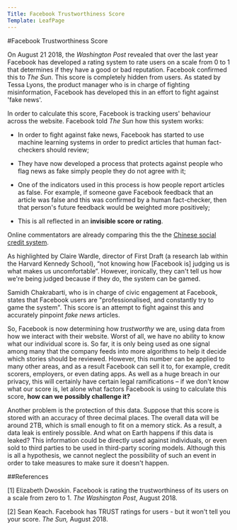 ```yaml
---
Title: Facebook Trustworthiness Score
Template: LeafPage
---
```

#Facebook Trustworthiness Score

On August 21 2018, the *Washington Post* revealed that over the last year Facebook has developed a rating system to rate users on a scale from 0 to 1 that determines if they have a good or bad reputation. Facebook confirmed this to *The Sun*. This score is completely hidden from users. As stated by Tessa Lyons, the product manager who is in charge of fighting misinformation, Facebook has developed this in an effort to fight against 'fake news'. 

In order to calculate this score, Facebook is tracking users' behaviour across the website. Facebook told *The Sun* how this system works:

  - In order to fight against fake news, Facebook has started to use machine learning systems in order to predict articles that human fact-checkers should review;
  
  - They have now developed a process that protects against people who flag news as fake simply people they do not agree with it;
  
  - One of the indicators used in this process is how people report articles as false. For example, if someone gave Facebook feedback that an article was false and this was confirmed by a human fact-checker, then that person's future feedback would be weighted more positively;
  
  - This is all reflected in an **invisible score or rating**.

Online commentators are already comparing this the the [Chinese social credit system](http://cueimps.soc.srcf.net/course/course/credit-scores/Social_Credit_Scores/china). 

As highlighted by Claire Wardle, director of First Draft (a research lab within the Harvard Kennedy School), “not knowing how [Facebook is] judging us is what makes us uncomfortable”. However, ironically, they can't tell us how we're being judged because if they do, the system can be gamed.

Samidh Chakrabarti, who is in charge of civic engagement at Facebook, states that Facebook users are "professionalised, and constantly try to game the system". This score is an attempt to fight against this and accurately pinpoint *fake news* articles.

So, Facebook is now determining how *trustworthy* we are, using data from how we interact with their website. Worst of all, we have no ability to know what our individual score is. So far, it is only being used as one signal among many that the company feeds into more algorithms to help it decide which stories should be reviewed. However, this number can be applied to many other areas, and as a result Facebook can sell it to, for example, credit scorers, employers, or even dating apps. As well as a huge breach in our privacy, this will certainly have certain legal ramifications – if we don't know what our score is, let alone what factors Facebook is using to calculate this score, **how can we possibly challenge it?** 

Another problem is the protection of this data. Suppose that this score is stored with an accuracy of three decimal places. The overall data will be around 2TB, which is small enough to fit on a memory stick. As a result, a data leak is entirely possible. And what on Earth happens if this data is leaked? This information could be directly used against individuals, or even sold to third parties to be used in third-party scoring models. Although this is all a hypothesis, we cannot neglect the possibility of such an event in order to take measures to make sure it doesn't happen. 

##References

[1] Elizabeth Dwoskin. Facebook is rating the trustworthiness of its users on a scale from zero to 1. *The Washington Post*, August 2018.

[2] Sean Keach. Facebook has TRUST ratings for users - but it won't tell you your score. *The Sun,* August 2018.

